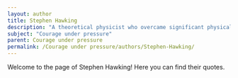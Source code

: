 ```yaml
---
layout: author
title: Stephen Hawking
description: "A theoretical physicist who overcame significant physical limitations due to ALS, Hawking's life and work represent courage in the face of adversity, inspiring countless individuals to pursue knowledge and science."
subject: "Courage under pressure"
parent: Courage under pressure
permalink: /Courage under pressure/authors/Stephen-Hawking/
---
```


Welcome to the page of Stephen Hawking! Here you can find their quotes.
